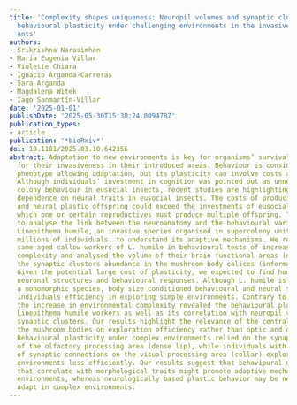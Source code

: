 ```yaml
---
title: 'Complexity shapes uniqueness: Neuropil volumes and synaptic clusters shape
  behavioural plasticity under challenging environments in the invasive Argentine
  ants'
authors:
- Srikrishna Narasimhan
- Marı́a Eugenia Villar
- Violette Chiara
- Ignacio Arganda-Carreras
- Sara Arganda
- Magdalena Witek
- Iago Sanmartín-Villar
date: '2025-01-01'
publishDate: '2025-05-30T15:30:24.009478Z'
publication_types:
- article
publication: '*bioRxiv*'
doi: 10.1101/2025.03.10.642356
abstract: Adaptation to new environments is key for organisms’ survival, but also
  for their invasiveness in their introduced areas. Behaviour is considered the fastest
  phenotype allowing adaptation, but its plasticity can involve costs as neural development.
  Although individuals’ investment in cognition was pointed out as unnecessary for
  colony behaviour in eusocial insects, recent studies are highlighting the behavioural
  dependence on neural traits in eusocial insects. The costs of producing behavioural
  and neural plastic offspring could exceed the investments of eusocial insects, in
  which one or certain reproductives must produce multiple offspring. Thus, we wanted
  to analyse the link between the neuroanatomy and the behavioural variability of
  Linepithema humile, an invasive species organised in supercolony units containing
  millions of individuals, to understand its adaptive mechanisms. We repeatedly tested
  same aged callow workers of L. humile in behavioural tests of increasing environmental
  complexity and analysed the volume of their brain functional areas (neuropils) and
  the synaptic clusters abundance in the mushroom body calices (information processing).
  Given the potential large cost of plasticity, we expected to find homogeneous interindividual
  neuronal structures and behavioural responses. Although L. humile is considered
  a monomorphic species, body size conditioned behavioural and neural traits and determined
  individuals efficiency in exploring simple environments. Contrary to our expectations,
  the increase in environmental complexity revealed the behavioural plasticity of
  Linepithema humile workers as well as its correlation with neuropil volumes and
  synaptic clusters. Our results highlight the relevance of the central complex and
  the mushroom bodies on exploration efficiency rather than optic and olfactory lobes.
  Behavioural plasticity under complex environments relied on the synaptic connections
  of the olfactory processing area (dense lip), while individuals with higher number
  of synaptic connections on the visual processing area (collar) explored complex
  environments less efficiently. Our results suggest that behavioural differences
  that correlate with morphological traits might promote adaptive mechanisms in simple
  environments, whereas neurologically based plastic behavior may be necessary to
  adapt in complex environments.
---
```

